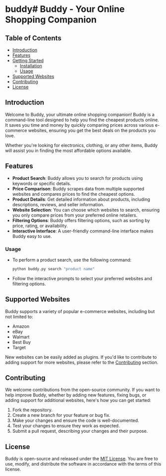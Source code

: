 # buddy# Buddy - Your Online Shopping Companion

## Table of Contents
- [Introduction](#https://amajova.com/)
- [Features](#features)
- [Getting Started](#getting-started)
  - [Installation](#installation)
  - [Usage](#usage)
- [Supported Websites](#supported-websites)
- [Contributing](#contributing)
- [License](#license)

## Introduction

Welcome to Buddy, your ultimate online shopping companion! Buddy is a command-line tool designed to help you find the cheapest products online. It saves you time and money by quickly comparing prices across various e-commerce websites, ensuring you get the best deals on the products you love.

Whether you're looking for electronics, clothing, or any other items, Buddy will assist you in finding the most affordable options available.

## Features

- **Product Search**: Buddy allows you to search for products using keywords or specific details.
- **Price Comparison**: Buddy scrapes data from multiple supported websites and compares prices to find the cheapest options.
- **Product Details**: Get detailed information about products, including descriptions, reviews, and seller information.
- **Website Selection**: You can choose which websites to search, ensuring you only compare prices from your preferred online retailers.
- **Filtering Options**: Buddy offers filtering options, such as sorting by price, rating, or availability.
- **Interactive Interface**: A user-friendly command-line interface makes Buddy easy to use.

### Usage

- To perform a product search, use the following command:

   ```bash
   python buddy.py search "product name"
   ```

- Follow the interactive prompts to select your preferred websites and filtering options.

## Supported Websites

Buddy supports a variety of popular e-commerce websites, including but not limited to:

- Amazon
- eBay
- Walmart
- Best Buy
- Target

New websites can be easily added as plugins. If you'd like to contribute to adding support for more websites, please refer to the [Contributing](#contributing) section.

## Contributing

We welcome contributions from the open-source community. If you want to help improve Buddy, whether by adding new features, fixing bugs, or adding support for additional websites, here's how you can get started:

1. Fork the repository.
2. Create a new branch for your feature or bug fix.
3. Make your changes and ensure the code is well-documented.
4. Test your changes to ensure they work as expected.
5. Submit a pull request, describing your changes and their purpose.

## License

Buddy is open-source and released under the [MIT License](LICENSE). You are free to use, modify, and distribute the software in accordance with the terms of this license.
